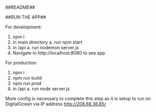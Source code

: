 ##README##

##RUN THE APP##

For development:

1. npm i
2. in main directory
	a. run npm start
3. in /api
	a. run nodemon server.js
4. Navigate to http://localhost:8080 to see app

For production:
1. npm i
2. npm run build
3. npm run prod
4. in /api
	a. run node server.js

More config is necessary to complete this step as it is setup to run on DigitalOcean via IP address http://208.68.36.85/